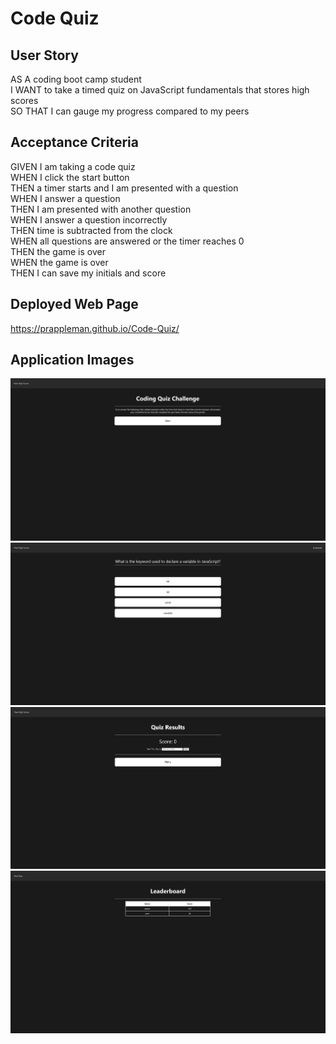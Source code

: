 # Code Quiz

## User Story

AS A coding boot camp student 
<br>
I WANT to take a timed quiz on JavaScript fundamentals that stores high scores
<br>
SO THAT I can gauge my progress compared to my peers

## Acceptance Criteria

GIVEN I am taking a code quiz
<br>
WHEN I click the start button
<br>
THEN a timer starts and I am presented with a question
<br>
WHEN I answer a question
<br>
THEN I am presented with another question
<br>
WHEN I answer a question incorrectly
<br>
THEN time is subtracted from the clock
<br>
WHEN all questions are answered or the timer reaches 0
<br>
THEN the game is over
<br>
WHEN the game is over
<br>
THEN I can save my initials and score

## Deployed Web Page

https://prappleman.github.io/Code-Quiz/

## Application Images
<img src="assets\images\Screenshot 2024-01-24 190531.png" title="start page">
<img src="assets\images\Screenshot 2024-01-24 190603.png" title="quiz page">
<img src="assets\images\Screenshot 2024-01-24 190613.png" title="result page">
<img src="assets\images\Screenshot 2024-01-24 190630.png" title="leaderboard">
